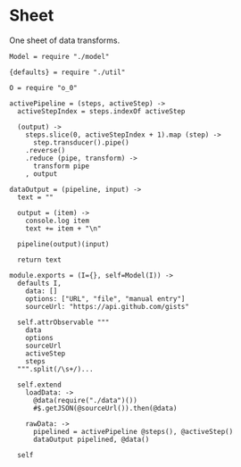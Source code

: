 Sheet
=====

One sheet of data transforms.

    Model = require "./model"

    {defaults} = require "./util"

    O = require "o_0"

    activePipeline = (steps, activeStep) ->
      activeStepIndex = steps.indexOf activeStep

      (output) ->
        steps.slice(0, activeStepIndex + 1).map (step) ->
          step.transducer().pipe()
        .reverse()
        .reduce (pipe, transform) ->
          transform pipe
        , output

    dataOutput = (pipeline, input) ->
      text = ""

      output = (item) ->
        console.log item
        text += item + "\n"

      pipeline(output)(input)

      return text

    module.exports = (I={}, self=Model(I)) ->
      defaults I,
        data: []
        options: ["URL", "file", "manual entry"]
        sourceUrl: "https://api.github.com/gists"

      self.attrObservable """
        data
        options
        sourceUrl
        activeStep
        steps
      """.split(/\s+/)...

      self.extend
        loadData: ->
          @data(require("./data")())
          #$.getJSON(@sourceUrl()).then(@data)

        rawData: ->
          pipelined = activePipeline @steps(), @activeStep()
          dataOutput pipelined, @data()

      self

